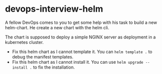 # devops-interview-helm

A fellow DevOps comes to you to get some help with his task to build a new helm-chart. He create a new chart with the helm cli.

The chart is supposed to deploy a simple NGINX server as deployment in a kubernetes cluster.

- Fix this helm chart as I cannot template it. You can `helm template .` to debug the manifest templates.
- Fix this helm chart as I cannot install it. You can use `helm upgrade --install .` to fix the installation.
